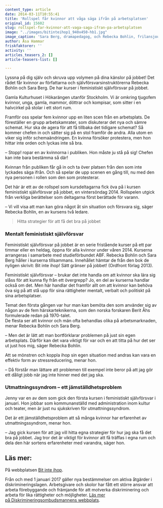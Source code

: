 ```yaml
---
content_type: article
date: 2014-03-11T10:55:41
title: 'Rollspel får kvinnor att våga säga ifrån på arbetsplatsen'
original_id: 15602
slug: rollspel-far-kvinnor-att-vaga-saga-ifran-pa-arbetsplatsen
image: "../images/bitinteihop1_940x450-hb1.jpg"
image_caption: 'Sara Berg, dramapedagog, och Rebecka Bohlin, frilansjournalist, arrangerar kurser för kvinnor i mentalt feministiskt självförsvar på jobbet.'
author: Åsa Hammar
friskfaktorer: ''
activity: ''
articles_teasers_2: []
article-teasers-list: []

---
```


Lyssna på dig själv och skruva upp volymen på dina känslor på jobbet! Det rådet får kvinnor av författarna och självförsvarsinstruktörerna Rebecka Bohlin och Sara Berg. De har kurser i feministiskt självförsvar på jobbet.

Gamla Kulturhuset i Hökarängen utanför Stockholm. Vi är omkring tjugofem kvinnor, unga, gamla, mammor, döttrar och kompisar, som sitter i en halvcirkel på stolar i ett stort rum.

Framför oss spelar fem kvinnor upp en liten scen från en arbetsplats. De föreställer en grupp arbetskamrater, som diskuterar det nya och sämre schemat. Hur ska de agera för att få tillbaka det tidigare schemat? Så kommer chefen in och sätter sig på en stol framför de andra. Alla utom en viker sig inför schemaändringen. En kvinna försöker protestera, men hon hittar inte orden och lyckas inte så bra.

– Stopp! ropar en av kvinnorna i publiken. Hon måste ju stå på sig! Chefen kan inte bara bestämma så där!

Kvinnan från publiken får gå in och ta över platsen från den som inte lyckades säga ifrån. Och så spelar de upp scenen en gång till, nu med den nya personen i rollen som den som protesterar.

Det här är ett av de rollspel som kursdeltagarna fick öva på i kursen feministiskt självförsvar på jobbet, en vintersöndag 2014. Rollspelen utgick från verkliga berättelser som deltagarna först berättade för varann.

– Vi vill visa att man kan göra något åt sin situation och försvara sig, säger Rebecka Bohlin, en av kursens två ledare.

> Hitta strategier för att få det bra på jobbet

### Mentalt feministiskt självförsvar

Feministiskt självförsvar på jobbet är en serie fristående kurser på ett par timmar eller en heldag, öppna för alla kvinnor under våren 2014. Kurserna arrangeras i samarbete med studieförbundet ABF. Rebecka Bohlin och Sara Berg håller i kurserna tillsammans. Innehållet hämtar de från den bok de nyligen skrivit: Bit inte ihop! Sätt gränser på jobbet! (Ordfront förlag 2013).

Feministiskt självförsvar – brukar det inte handla om att kvinnor ska lära sig slåss för att kunna fly från ett övergrepp? Jo, en del av kurserna handlar också om det. Men här handlar det framför allt om att kvinnor kan behöva öva sig på att stå upp för sina rättigheter mentalt, verbalt och politiskt på sina arbetsplatser.

Temat den första gången var hur man kan bemöta den som använder sig av någon av de fem härskarteknikerna, som den norska forskaren Berit Åhs formulerade redan på 1970-talet.  
De flesta ser att kvinnor och män ofta behandlas olika på arbetsmarknaden, menar Rebecka Bohlin och Sara Berg.

– Men det är lätt att man bortförklarar problemen på just sin egen arbetsplats. Därför kan det vara viktigt för var och en att titta på hur det ser ut just hos mig, säger Rebecka Bohlin.

Att se mönstren och koppla ihop sin egen situation med andras kan vara en effektiv form av stressreducering, menar hon.

– Då förstår man lättare att problemen till exempel inte beror på att jag gör ett dåligt jobb när jag inte hinner med det jag ska.

### Utmattningssyndrom – ett jämställdhetsproblem

Jenny var en av dem som gick den första kursen i feministiskt självförsvar i januari. Hon jobbar som kommunanställd med administration inom kultur och teater, men är just nu sjukskriven för utmattningssyndrom.

Det är ett jämställdhetsproblem att så många kvinnor har erfarenhet av utmattningssyndrom, menar hon.

– Jag gick kursen för att jag vill hitta egna strategier för hur jag ska få det bra på jobbet. Jag tror det är viktigt för kvinnor att få träffas i egna rum och dela den här sortens erfarenheter med varandra, säger hon.

Läs mer:
--------

På webbplatsen [Bit inte ihop](http://bitinteihop.se/ "Bit inte ihop").

Från och med 1 januari 2017 gäller nya bestämmelser om aktiva åtgärder i diskrimineringslagen. Arbetsgivare och skolor har fått ett större ansvar att arbeta förebyggande och främjande för att motverka diskriminering och arbeta för lika rättigheter och möjligheter. [Läs mer på Diskrimineringsombudsmannens webbplats](http://www.do.se/lag-och-ratt/).

